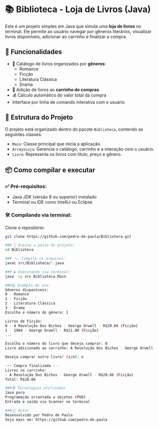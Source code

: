 # 📚 Biblioteca - Loja de Livros (Java)

Este é um projeto simples em Java que simula uma **loja de livros** no terminal. Ele permite ao usuário navegar por gêneros literários, visualizar livros disponíveis, adicionar ao carrinho e finalizar a compra.

## 🚀 Funcionalidades

- 📖 Catálogo de livros organizados por **gêneros**:
  - Romance
  - Ficção
  - Literatura Clássica
  - Drama
- 🛒 Adição de livros ao **carrinho de compras**
- 💰 Cálculo automático do valor total da compra
- Interface por linha de comando interativa com o usuário

## 🧱 Estrutura do Projeto

O projeto está organizado dentro do pacote `Biblioteca`, contendo as seguintes classes:

- `Main`: Classe principal que inicia a aplicação.
- `ArraysLoja`: Gerencia o catálogo, carrinho e a interação com o usuário.
- `Livro`: Representa os livros com título, preço e gênero.

## 📦 Como compilar e executar

### ✅ Pré-requisitos:
- Java JDK (versão 8 ou superior) instalado
- Terminal ou IDE como IntelliJ ou Eclipse

### 🛠️ Compilando via terminal:
 Clone o repositório:
```bash
git clone https://github.com/pedro-de-paula/Biblioteca.git

### 📁 Acesse a pasta do projeto:
cd Biblioteca

### 🪛  Compile os arquivos:
javac src/Biblioteca/*.java

### ▶️ Executando via terminal:
java -cp src Biblioteca.Main

###💻 Exemplo de uso:
Gêneros disponíveis:
0 - Romance
1 - Ficção
2 - Literatura Clássica
3 - Drama
Escolha o número do gênero: 1

Livros de Ficção:
0 - A Revolução Dos Bichos - George Orwell - R$20.66 (Ficção)
1 - 1984 - George Orwell - R$21.00 (Ficção)
...

Escolha o número do livro que deseja comprar: 0
Livro adicionado ao carrinho: A Revolução Dos Bichos - George Orwell

Deseja comprar outro livro? (s/n): n

--- Compra finalizada ---
Livros no carrinho:
- A Revolução Dos Bichos - George Orwell - R$20.66 (Ficção)
Total: R$20.66

###🛠️ Tecnologias utilizadas
Java puro
Programação orientada a objetos (POO)
Entrada e saída via Scanner no terminal

###👨‍💻 Autor
Desenvolvido por Pedro de Paula
Veja mais em: https://github.com/pedro-de-paula

